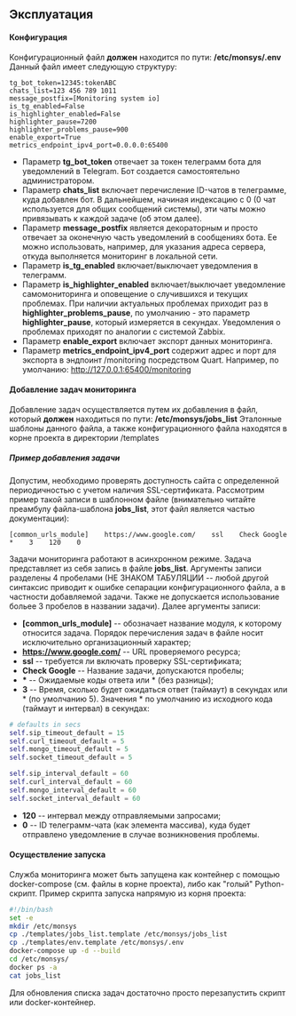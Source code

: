 ## Эксплуатация

#### Конфигурация
Конфигурационный файл __должен__ находится по пути: __/etc/monsys/.env__
Данный файл имеет следующую структуру:
```
tg_bot_token=12345:tokenABC
chats_list=123 456 789 1011
message_postfix=[Monitoring system io]
is_tg_enabled=False
is_highlighter_enabled=False
highlighter_pause=7200
highlighter_problems_pause=900
enable_export=True
metrics_endpoint_ipv4_port=0.0.0.0:65400
```
- Параметр __tg_bot_token__ отвечает за токен телеграмм бота для уведомлений в Telegram.
Бот создается самостоятельно администратором.
- Параметр __chats_list__ включает перечисление ID-чатов в телеграмме, куда добавлен бот. В дальнейшем, начиная индексацию с 0 (0 чат используется для общих сообщений системы), эти чаты можно привязывать к каждой задаче (об этом далее).
- Параметр __message_postfix__ является декораторным и просто отвечает за оконечную часть уведомлений в сообщениях бота. Ее можно использовать, например, для указания адреса сервера, откуда выполняется мониторинг в локальной сети.
- Параметр __is_tg_enabled__ включает/выключает уведомления в телеграмм.
- Параметр __is_highlighter_enabled__ включает/выключает уведомление самомониторинга и оповещение о случившихся и текущих проблемах. При наличии актуальных проблемах приходит раз в  __highlighter_problems_pause__, по умолчанию - это параметр __highlighter_pause__, который измеряется в секундах.
Уведомления о проблемах приходят по аналогии с системой Zabbix.
- Параметр __enable_export__ включает экспорт данных мониторинга.
- Параметр __metrics_endpoint_ipv4_port__ содержит адрес и порт для экспорта в эндпоинт /monitoring посредством Quart. Например, по умолчанию: http://127.0.0.1:65400/monitoring

#### Добавление задач мониторинга
Добавление задач осуществляется путем их добавления в файл, который __должен__ находиться по пути: __/etc/monsys/jobs_list__
Эталонные шаблоны данного файла, а также конфигурационного файла находятся в корне проекта в директории /templates
##### Пример добавления задачи
Допустим, необходимо проверять доступность сайта с определенной периодичностью с учетом наличия SSL-сертификата. Рассмотрим пример такой записи в шаблонном файле (внимательно читайте преамбулу файла-шаблона __jobs_list__, этот файл является частью документации):
```
[common_urls_module]    https://www.google.com/    ssl    Check Google    *    3    120    0
```
Задачи мониторинга работают в асинхронном режиме.
Задача представляет из себя запись в файле __jobs_list__.
Аргументы записи разделены 4 пробелами (НЕ ЗНАКОМ ТАБУЛЯЦИИ -- любой другой синтаксис приводит к ошибке сепарации конфигурационного файла, а в частности добавляемой задачи. Также не допускается использование больее 3 пробелов в названии задачи). Далее аргументы записи:
- __[common_urls_module]__ -- обозначает название модуля, к которому относится задача. Порядок перечисления задач в файле носит исключительно организационный характер;
- __https://www.google.com/__ -- URL проверяемого ресурса;
- __ssl__ -- требуется ли включать проверку SSL-сертификата;
- __Check Google__ -- Название задачи, допускаются пробелы;
- __*__ -- Ожидаемые коды ответа или * (без разницы);
- __3__ -- Время, сколько будет ожидаться ответ (таймаут) в секундах или * (по умолчанию 5).
Значения * по умолчанию из исходного кода (таймаут и интервал) в секундах:
```python
# defaults in secs
self.sip_timeout_default = 15
self.curl_timeout_default = 5
self.mongo_timeout_default = 5
self.socket_timeout_default = 5

self.sip_interval_default = 60
self.curl_interval_default = 60
self.mongo_interval_default = 60
self.socket_interval_default = 60
```
- __120__ -- интервал между отправляемыми запросами;
- __0__ -- ID телеграмм-чата (как элемента массива), куда будет отправлено уведомление в случае возникновения проблемы.


#### Осуществление запуска

Служба мониторинга может быть запущена как контейнер с помощью docker-compose (см. файлы в корне проекта), либо как "голый" Python-скрипт.
Пример скрипта запуска напрямую из корня проекта:
```sh
#!/bin/bash
set -e
mkdir /etc/monsys
cp ./templates/jobs_list.template /etc/monsys/jobs_list
cp ./templates/env.template /etc/monsys/.env
docker-compose up -d --build
cd /etc/monsys/
docker ps -a
cat jobs_list
```
Для обновления списка задач достаточно просто перезапустить скрипт или docker-контейнер.
